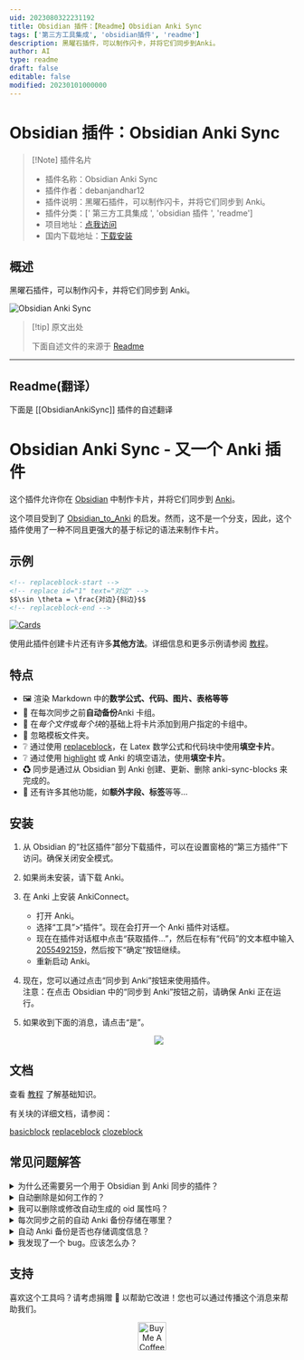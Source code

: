 ```yaml
---
uid: 2023080322231192
title: Obsidian 插件：【Readme】Obsidian Anki Sync
tags: ['第三方工具集成', 'obsidian插件', 'readme']
description: 黑曜石插件，可以制作闪卡，并将它们同步到Anki。
author: AI
type: readme
draft: false
editable: false
modified: 20230101000000
---
```


# Obsidian 插件：Obsidian Anki Sync

> [!Note] 插件名片
> - 插件名称：Obsidian Anki Sync
> - 插件作者：debanjandhar12
> - 插件说明：黑曜石插件，可以制作闪卡，并将它们同步到 Anki。
> - 插件分类：[' 第三方工具集成 ', 'obsidian 插件 ', 'readme']
> - 项目地址：[点我访问](https://github.com/debanjandhar12/Obsidian-Anki-Sync)
> - 国内下载地址：[下载安装](https://pkmer.cn/products/plugin/pluginMarket/?ObsidianAnkiSync)

## 概述

黑曜石插件，可以制作闪卡，并将它们同步到 Anki。

![Obsidian Anki Sync](https://cdn.pkmer.cn/covers/ObsidianAnkiSync.jpeg!pkmer)

> [!tip] 原文出处
>
>下面自述文件的来源于 [Readme](https://ghproxy.net/https://raw.githubusercontent.com/debanjandhar12/Obsidian-Anki-Sync/main/README.md)
>

---

## Readme(翻译）

下面是 [[ObsidianAnkiSync]] 插件的自述翻译

# Obsidian Anki Sync - 又一个 Anki 插件

这个插件允许你在 [Obsidian](https://obsidian.md/) 中制作卡片，并将它们同步到 [Anki](https://apps.ankiweb.net/)。

这个项目受到了 [Obsidian_to_Anki](https://github.com/Pseudonium/Obsidian_to_Anki) 的启发。然而，这不是一个分支，因此，这个插件使用了一种不同且更强大的基于标记的语法来制作卡片。

## 示例

```markdown
<!-- replaceblock-start -->
<!-- replace id="1" text="对边" -->
$$\sin \theta = \frac{对边}{斜边}$$
<!-- replaceblock-end -->
```

[![Cards](https://raw.githubusercontent.com/debanjandhar12/Obsidian-Anki-Sync/main/docs/images/Tut0.jpg)](#examples)

使用此插件创建卡片还有许多**其他方法**。详细信息和更多示例请参阅 [教程](https://github.com/debanjandhar12/Obsidian-Anki-Sync/blob/main/docs/Tutorial.md)。

## 特点

- 🖼 渲染 Markdown 中的**数学公式、代码、图片、表格等等**
- 🔏 在每次同步之前**自动备份**Anki 卡组。
- 📘 在*每个文件*或*每个块*的基础上将卡片添加到用户指定的卡组中。
- 📂 忽略模板文件夹。
- ❔ 通过使用 [replaceblock](https://github.com/debanjandhar12/Obsidian-Anki-Sync/blob/main/docs/replaceblock.md)，在 Latex 数学公式和代码块中使用**填空卡片**。
- ❔ 通过使用 [highlight](https://github.com/debanjandhar12/Obsidian-Anki-Sync/blob/main/docs/clozeblock.md) 或 Anki 的填空语法，使用**填空卡片**。
- ♻ 同步是通过从 Obsidian 到 Anki 创建、更新、删除 anki-sync-blocks 来完成的。
- 🥳 还有许多其他功能，如**额外字段、标签**等等...

## 安装

1. 从 Obsidian 的“社区插件”部分下载插件，可以在设置窗格的“第三方插件”下访问。确保关闭安全模式。
2. 如果尚未安装，请下载 Anki。
3. 在 Anki 上安装 AnkiConnect。

   - 打开 Anki。
   - 选择“工具”>“插件”。现在会打开一个 Anki 插件对话框。
   - 现在在插件对话框中点击“获取插件...”，然后在标有“代码”的文本框中输入 [2055492159](https://ankiweb.net/shared/info/2055492159)，然后按下“确定”按钮继续。
   - 重新启动 Anki。

4. 现在，您可以通过点击“同步到 Anki”按钮来使用插件。 <br />
   注意：在点击 Obsidian 中的“同步到 Anki”按钮之前，请确保 Anki 正在运行。

5. 如果收到下面的消息，请点击“是”。 <br />
   <p align="center">
      <img src="https://raw.githubusercontent.com/debanjandhar12/Obsidian-Anki-Sync/main/docs/images/permission.png" />
   </p>

## 文档

查看 [教程](https://github.com/debanjandhar12/Obsidian-Anki-Sync/blob/main/docs/Tutorial.md) 了解基础知识。

有关块的详细文档，请参阅：

[basicblock](https://github.com/debanjandhar12/Obsidian-Anki-Sync/blob/main/docs/basicblock.md) [replaceblock](https://github.com/debanjandhar12/Obsidian-Anki-Sync/blob/main/docs/replaceblock.md) [clozeblock](https://github.com/debanjandhar12/Obsidian-Anki-Sync/blob/main/docs/clozeblock.md)

## 常见问题解答

<details>
 <summary>为什么还需要另一个用于 Obsidian 到 Anki 同步的插件？</summary>
现有的两个插件在实现我的工作流程时有一个主要限制 💢。它们无法在数学和代码块中创建填空题。<br>
这个插件的目的就是为了解决这个问题。
</details>

<details>
 <summary>自动删除是如何工作的？</summary>
首先，Anki 中的每张卡片都被标记为“由插件从此 vault 创建”和“不是由插件从此 vault 创建”。如果一张卡片包含了 vault 的名称作为标签，以及 ObsidianAnkiSync 标签，并且卡片的类型必须是 ObsidianAnkiSyncModel 类型，那么它就被标记为“由插件创建”。<br />
现在，如果一张被标记为“由插件从此 vault 创建”的卡片在 vault 中不存在，那么这张卡片将被删除。
</details>

<details>
 <summary>我可以删除或修改自动生成的 oid 属性吗？</summary>
<b>不可以！</b> 请不要这样做。<br />插件使用 oid 来跟踪 Anki 中的卡片。
如果删除它，插件将删除旧卡片并在 Anki 中创建一个新卡片。这意味着如果您删除或修改 oid，卡片的调度信息将被删除。
</details>

<details>
 <summary>每次同步之前的自动 Anki 备份存储在哪里？</summary>
在 Windows 11 中，它存储在：<br />
C:\Users\{Windows用户名}\AppData\Roaming\Anki2\{Anki配置文件名}
<br><br>
注意：备份文件以每个牌组为基础存储，名称为 ObsidianAnkiSync-Backup-${时间戳}_${牌组}.apkg
</details>

<details>
 <summary>自动 Anki 备份是否也存储调度信息？</summary>
是的。
</details>

<details>
 <summary>我发现了一个 bug。应该怎么办？</summary>
请在创建一个问题。
</details>

## 支持

喜欢这个工具吗？请考虑捐赠 💸 以帮助它改进！您也可以通过传播这个消息来帮助我们。<br/>

<p align="center">
<a href="https://www.buymeacoffee.com/debanjandhar12" target="_blank"><img src="https://cdn.buymeacoffee.com/buttons/default-orange.png" alt="Buy Me A Coffee" height="50" style="border-radius:1px" />
</p>



